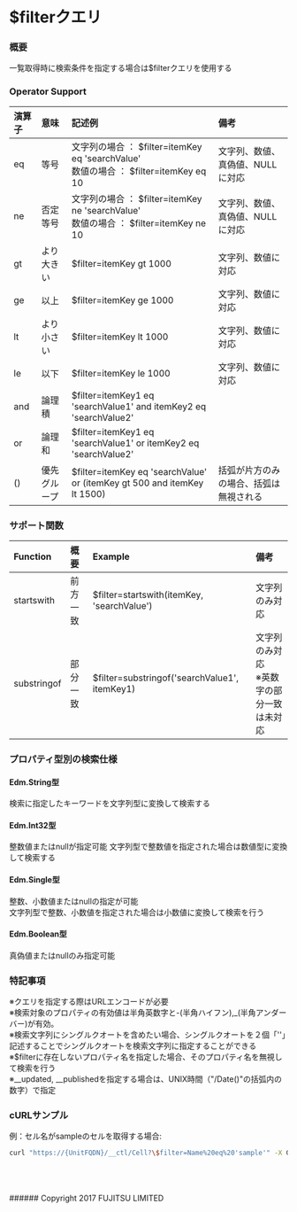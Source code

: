 # $filterクエリ
### 概要
一覧取得時に検索条件を指定する場合は$filterクエリを使用する
### Operator Support
|演算子<br>|意味<br>|記述例<br>|備考<br>|
|:--|:--|:--|:--|
|eq<br>|等号<br>|文字列の場合 ： $filter=itemKey eq 'searchValue'<br>数値の場合 ： $filter=itemKey eq 10<br>|文字列、数値、真偽値、NULLに対応<br>|
|ne<br>|否定等号<br>|文字列の場合 ： $filter=itemKey ne 'searchValue'<br>数値の場合 ： $filter=itemKey ne 10<br>|文字列、数値、真偽値、NULLに対応<br>|
|gt<br>|より大きい<br>|$filter=itemKey gt 1000<br>|文字列、数値に対応<br>|
|ge<br>|以上<br>|$filter=itemKey ge 1000<br>|文字列、数値に対応<br>|
|lt<br>|より小さい<br>|$filter=itemKey lt 1000<br>|文字列、数値に対応<br>|
|le<br>|以下<br>|$filter=itemKey le 1000<br>|文字列、数値に対応<br>|
|and<br>|論理積<br>|$filter=itemKey1 eq 'searchValue1' and itemKey2 eq 'searchValue2'<br>| <br>|
|or<br>|論理和<br>|$filter=itemKey1 eq 'searchValue1' or itemKey2 eq 'searchValue2'<br>| <br>|
|()<br>|優先グループ<br>|$filter=itemKey eq 'searchValue' or (itemKey gt 500 and itemKey lt 1500)<br>|括弧が片方のみの場合、括弧は無視される<br>|
### サポート関数
|Function<br>|概要<br>|Example<br>|備考<br>|
|:--|:--|:--|:--|
|startswith<br>|前方一致<br>|$filter=startswith(itemKey, 'searchValue')<br>|文字列のみ対応<br>|
|substringof<br>|部分一致<br>|$filter=substringof('searchValue1', itemKey1)<br>|文字列のみ対応<br>※英数字の部分一致は未対応<br>|
### プロパティ型別の検索仕様
#### Edm.String型
検索に指定したキーワードを文字列型に変換して検索する
#### Edm.Int32型
整数値またはnullが指定可能
文字列型で整数値を指定された場合は数値型に変換して検索する
#### Edm.Single型
整数、小数値またはnullの指定が可能  
文字列型で整数、小数値を指定された場合は小数値に変換して検索を行う
#### Edm.Boolean型
真偽値またはnullのみ指定可能
### 特記事項
※クエリを指定する際はURLエンコードが必要  
※検索対象のプロパティの有効値は半角英数字と-(半角ハイフン),\_(半角アンダーバー)が有効。  
※検索文字列にシングルクオートを含めたい場合、シングルクオートを２個「''」記述することでシングルクオートを検索文字列に指定することができる  
※$filterに存在しないプロパティ名を指定した場合、そのプロパティ名を無視して検索を行う  
※\__updated, \__publishedを指定する場合は、UNIX時間（"/Date()"の括弧内の数字）で指定
### cURLサンプル
例：セル名がsampleのセルを取得する場合:
```sh
curl "https://{UnitFQDN}/__ctl/Cell?\$filter=Name%20eq%20'sample'" -X GET -i -H 'Authorization: Bearer {AccessToken}' -H 'Accept: application/json'
```
<br>
<br>
<br>
###### Copyright 2017    FUJITSU LIMITED
